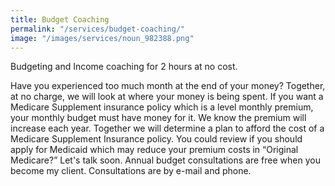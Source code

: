 ```yaml
---
title: Budget Coaching
permalink: "/services/budget-coaching/"
image: "/images/services/noun_982388.png"
---
```




Budgeting and Income coaching for 2 hours at no cost. 

Have you experienced too much month at the end of your money? Together, at no charge, we will look at where your money is being spent. If you want a Medicare Supplement insurance policy which is a level monthly premium, your monthly budget must have money for it. We know the premium will increase each year. Together we will determine a plan to afford the cost of a Medicare Supplement Insurance policy. You could review if you should apply for Medicaid which may reduce your premium costs in “Original Medicare?” Let's talk soon. Annual budget consultations are free when you become my client. Consultations are by e-mail and phone. 
